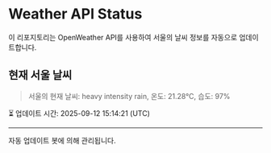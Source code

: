 
# Weather API Status

이 리포지토리는 OpenWeather API를 사용하여 서울의 날씨 정보를 자동으로 업데이트합니다.

## 현재 서울 날씨
> 서울의 현재 날씨: heavy intensity rain, 온도: 21.28°C, 습도: 97%

⏳ 업데이트 시간: 2025-09-12 15:14:21 (UTC)

---
자동 업데이트 봇에 의해 관리됩니다.
